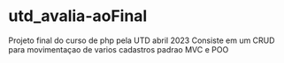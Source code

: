 # utd_avalia-aoFinal
Projeto final do curso de php pela UTD abril 2023
Consiste em um CRUD para movimentaçao de varios cadastros
padrao MVC e POO
